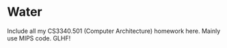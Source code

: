 # Water
 Include all my CS3340.501 (Computer Architecture) homework here. Mainly use MIPS code. GLHF!
